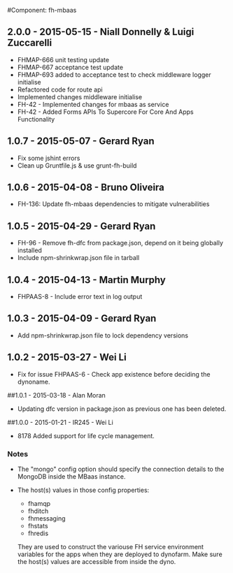 #Component: fh-mbaas

## 2.0.0 - 2015-05-15 - Niall Donnelly & Luigi Zuccarelli
* FHMAP-666 unit testing update
* FHMAP-667 acceptance test update
* FHMAP-693 added to acceptance test to check middleware logger initialise
* Refactored code for route api
* Implemented changes middleware initialise
* FH-42 - Implemented changes for mbaas as service
* FH-42 - Added Forms APIs To Supercore For Core And Apps Functionality

## 1.0.7 - 2015-05-07 - Gerard Ryan
* Fix some jshint errors
* Clean up Gruntfile.js & use grunt-fh-build

## 1.0.6 - 2015-04-08 - Bruno Oliveira
* FH-136: Update fh-mbaas dependencies to mitigate vulnerabilities

## 1.0.5 - 2015-04-29 - Gerard Ryan
* FH-96 - Remove fh-dfc from package.json, depend on it being globally installed
* Include npm-shrinkwrap.json file in tarball

## 1.0.4 - 2015-04-13 - Martin Murphy
* FHPAAS-8 - Include error text in log output

## 1.0.3 - 2015-04-09 - Gerard Ryan
* Add npm-shrinkwrap.json file to lock dependency versions

## 1.0.2 - 2015-03-27 - Wei Li
* Fix for issue FHPAAS-6 - Check app existence before deciding the dynoname.

##1.0.1 - 2015-03-18 - Alan Moran

* Updating dfc version in package.json as previous one has been deleted.

##1.0.0 - 2015-01-21 - IR245 - Wei Li

* 8178 Added support for life cycle management.

### Notes

* The "mongo" config option should specify the connection details to the MongoDB inside the MBaas instance.

* The host(s) values in those config properties:

  * fhamqp
  * fhditch
  * fhmessaging
  * fhstats
  * fhredis

  They are used to construct the variouse FH service environment variables for the apps when they are deployed to dynofarm. Make sure the host(s) values are accessible from inside the dyno.
